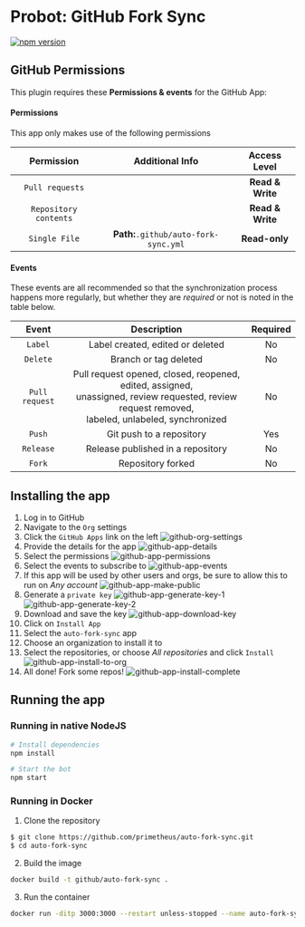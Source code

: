 # Probot: GitHub Fork Sync

[![npm version](https://img.shields.io/npm/v/probot.svg)](https://www.npmjs.com/package/probot) 

## GitHub Permissions

This plugin requires these **Permissions & events** for the GitHub App:

#### Permissions
This app only makes use of the following permissions

| Permission | Additional Info | Access Level |
| :---: | :---: | :---: |
| `Pull requests` | | **Read & Write**
| `Repository contents` | | **Read & Write** |
| `Single File` | **Path:**`.github/auto-fork-sync.yml` | **Read-only** |

#### Events

These events are all recommended so that the synchronization process happens more regularly, but whether they are _required_ or not is noted in the table below.

| Event | Description | Required |
| :---: | :---: | :---: |
| `Label` | Label created, edited or deleted | No |
| `Delete` | Branch or tag deleted | No |
| `Pull request` | Pull request opened, closed, reopened, edited, assigned,<br>unassigned, review requested, review request removed,<br>labeled, unlabeled, synchronized | No |
| `Push` | Git push to a repository | Yes |
| `Release` | Release published in a repository | No |
| `Fork` | Repository forked | No |

## Installing the app

1. Log in to GitHub
2. Navigate to the `Org` settings
3. Click the `GitHub Apps` link on the left
![github-org-settings](https://user-images.githubusercontent.com/865381/40181710-bdec9b5a-59b7-11e8-9175-1e8167ec46e0.png)
4. Provide the details for the app
![github-app-details](https://user-images.githubusercontent.com/865381/40181724-c5a4410e-59b7-11e8-82a0-9f900b8b20f4.png)
5. Select the permissions
![github-app-permissions](https://user-images.githubusercontent.com/865381/40181728-c852754c-59b7-11e8-9ebf-68d77bbd4eec.png)
6. Select the events to subscribe to
![github-app-events](https://user-images.githubusercontent.com/865381/40181741-d3daba32-59b7-11e8-8748-8ec779d96fff.png)
7. If this app will be used by other users and orgs, be sure to allow this to run on _Any account_
![github-app-make-public](https://user-images.githubusercontent.com/865381/40181781-edd6ee38-59b7-11e8-897e-d6bb2271e309.png)
8. Generate a `private key`
![github-app-generate-key-1](https://user-images.githubusercontent.com/865381/40181782-f1bddb7e-59b7-11e8-9e9b-4d568ec5e1a0.png)
![github-app-generate-key-2](https://user-images.githubusercontent.com/865381/40181790-f4994be4-59b7-11e8-8e95-2b5716409203.png)
9. Download and save the key
![github-app-download-key](https://user-images.githubusercontent.com/865381/40181798-fa39fbf2-59b7-11e8-95cd-eb77f4d30c6d.png)
10. Click on `Install App`
11. Select the `auto-fork-sync` app
12. Choose an organization to install it to
13. Select the repositories, or choose _All repositories_ and click `Install`
![github-app-install-to-org](https://user-images.githubusercontent.com/865381/40181802-fce86a32-59b7-11e8-974c-91cd8caf708b.png)
14. All done! Fork some repos!
![github-app-install-complete](https://user-images.githubusercontent.com/865381/40181808-ff7291d8-59b7-11e8-8b64-1610c2b0bbe0.png)

## Running the app

### Running in native NodeJS

```bash
# Install dependencies
npm install
```
```bash
# Start the bot
npm start
```

### Running in Docker
1. Clone the repository
```bash
$ git clone https://github.com/primetheus/auto-fork-sync.git
$ cd auto-fork-sync
```
2. Build the image
```bash
docker build -t github/auto-fork-sync .
```
3. Run the container
```bash
docker run -ditp 3000:3000 --restart unless-stopped --name auto-fork-sync github/auto-fork-sync
```
